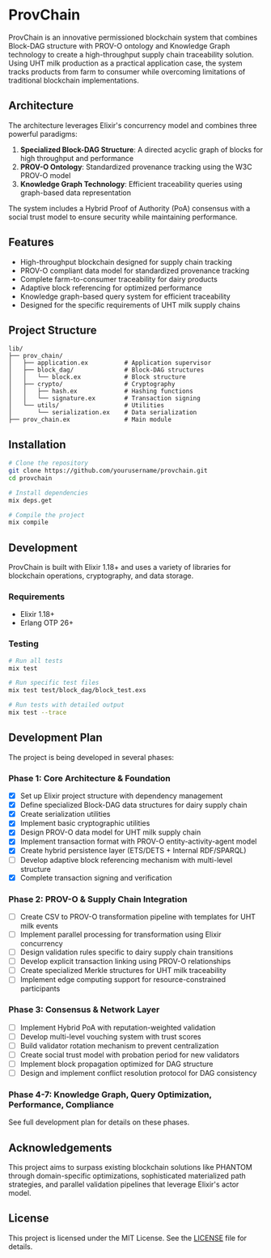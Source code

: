 # ProvChain

ProvChain is an innovative permissioned blockchain system that combines Block-DAG structure with PROV-O ontology and Knowledge Graph technology to create a high-throughput supply chain traceability solution. Using UHT milk production as a practical application case, the system tracks products from farm to consumer while overcoming limitations of traditional blockchain implementations.

## Architecture

The architecture leverages Elixir's concurrency model and combines three powerful paradigms:

1. **Specialized Block-DAG Structure**: A directed acyclic graph of blocks for high throughput and performance
2. **PROV-O Ontology**: Standardized provenance tracking using the W3C PROV-O model
3. **Knowledge Graph Technology**: Efficient traceability queries using graph-based data representation

The system includes a Hybrid Proof of Authority (PoA) consensus with a social trust model to ensure security while maintaining performance.

## Features

- High-throughput blockchain designed for supply chain tracking
- PROV-O compliant data model for standardized provenance tracking
- Complete farm-to-consumer traceability for dairy products
- Adaptive block referencing for optimized performance
- Knowledge graph-based query system for efficient traceability
- Designed for the specific requirements of UHT milk supply chains

## Project Structure

```
lib/
├── prov_chain/
│   ├── application.ex          # Application supervisor
│   ├── block_dag/              # Block-DAG structures
│   │   └── block.ex            # Block structure
│   ├── crypto/                 # Cryptography
│   │   ├── hash.ex             # Hashing functions
│   │   └── signature.ex        # Transaction signing
│   └── utils/                  # Utilities
│       └── serialization.ex    # Data serialization
├── prov_chain.ex               # Main module
```

## Installation

```bash
# Clone the repository
git clone https://github.com/yourusername/provchain.git
cd provchain

# Install dependencies
mix deps.get

# Compile the project
mix compile
```

## Development

ProvChain is built with Elixir 1.18+ and uses a variety of libraries for blockchain operations, cryptography, and data storage.

### Requirements

- Elixir 1.18+
- Erlang OTP 26+


### Testing

```bash
# Run all tests
mix test

# Run specific test files
mix test test/block_dag/block_test.exs

# Run tests with detailed output
mix test --trace
```

## Development Plan

The project is being developed in several phases:

### Phase 1: Core Architecture & Foundation
- [x] Set up Elixir project structure with dependency management
- [x] Define specialized Block-DAG data structures for dairy supply chain
- [x] Create serialization utilities
- [x] Implement basic cryptographic utilities
- [x] Design PROV-O data model for UHT milk supply chain
- [x] Implement transaction format with PROV-O entity-activity-agent model
- [x] Create hybrid persistence layer (ETS/DETS + Internal RDF/SPARQL)
- [ ] Develop adaptive block referencing mechanism with multi-level structure
- [x] Complete transaction signing and verification

### Phase 2: PROV-O & Supply Chain Integration
- [ ] Create CSV to PROV-O transformation pipeline with templates for UHT milk events
- [ ] Implement parallel processing for transformation using Elixir concurrency
- [ ] Design validation rules specific to dairy supply chain transitions
- [ ] Develop explicit transaction linking using PROV-O relationships
- [ ] Create specialized Merkle structures for UHT milk traceability
- [ ] Implement edge computing support for resource-constrained participants

### Phase 3: Consensus & Network Layer
- [ ] Implement Hybrid PoA with reputation-weighted validation
- [ ] Develop multi-level vouching system with trust scores
- [ ] Build validator rotation mechanism to prevent centralization
- [ ] Create social trust model with probation period for new validators
- [ ] Implement block propagation optimized for DAG structure
- [ ] Design and implement conflict resolution protocol for DAG consistency

### Phase 4-7: Knowledge Graph, Query Optimization, Performance, Compliance
See full development plan for details on these phases.

## Acknowledgements

This project aims to surpass existing blockchain solutions like PHANTOM through domain-specific optimizations, sophisticated materialized path strategies, and parallel validation pipelines that leverage Elixir's actor model.

## License

This project is licensed under the MIT License. See the [LICENSE](LICENSE) file for details.